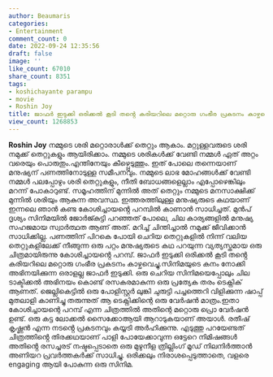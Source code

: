 ```yaml
---
author: Beaumaris
categories:
- Entertainment
comment_count: 0
date: 2022-09-24 12:35:56
draft: false
image: ''
like_count: 67010
share_count: 8351
tags:
- koshichayante parampu
- movie
- Roshin Joy
title: ജാഫർ ഇടുക്കി ഒരിക്കൽ കൂടി തൻ്റെ കരിയറിലെ മറ്റൊരു ഗംഭീര പ്രകടനം കാഴ്ചവെച്ചു
view_count: 1268853
---
```


**Roshin Joy** നമ്മുടെ ശരി മറ്റൊരാൾക്ക് തെറ്റും ആകാം. മറ്റുള്ളവരുടെ ശരി നമുക്ക് തെറ്റുകളും ആയിരിക്കാം. നമ്മുടെ ശരികൾക്ക് വേണ്ടി നമ്മൾ ഏത് അറ്റം വരെയും പൊരുതും.എന്തിനേയും കീഴ്പ്പെടുത്തും. ഇത് പോലെ തന്നെയാണ് മനുഷ്യന് പണത്തിനോടുള്ള സമീപനവും. നമ്മുടെ ലാഭ മോഹങ്ങൾക്ക് വേണ്ടി നമ്മൾ പലപ്പോഴും ശരി തെറ്റുകളും, നീതി ബോധങ്ങളെല്ലാം എപ്പോഴെങ്കിലും മറന്ന് പോകാറുണ്ട്. സമൂഹത്തിന് മുന്നിൽ അത് തെറ്റും നമ്മുടെ മനസാക്ഷിക്ക് മുന്നിൽ ശരിയും ആകുന്ന അവസ്ഥ. ഇത്തരത്തിലുള്ള മനുഷ്യരുടെ കഥയാണ് ഇന്നലെ ഞാൻ കണ്ട കോശിച്ചായൻ്റെ പറമ്പിൽ കാണാൻ സാധിച്ചത്. മുൻപ് ദൃശ്യം സിനിമയിൽ ജോർജ്കുട്ടി പറഞ്ഞത് പോലെ, ചില കാര്യങ്ങളിൽ മനുഷ്യ സഹജമായ സ്വാർത്ഥത ആണ് അത്. മറിച്ച് ചിന്തിച്ചാൽ നമുക്ക് ജീവിക്കാൻ സാധിക്കില്ല. പണത്തിന് പിറകെ പോയി ചെറിയ തെറ്റുകളിൽ നിന്ന് വലിയ തെറ്റുകളിലേക്ക് നീങ്ങുന്ന ഒരു പറ്റം മനുഷ്യരുടെ കഥ പറയുന്ന വ്യത്യസ്തമായ ഒരു ചിത്രമായിരുന്നു കോശിച്ചായൻ്റെ പറമ്പ്. ജാഫർ ഇടുക്കി ഒരിക്കൽ കൂടി തൻ്റെ കരിയറിലെ മറ്റൊരു ഗംഭീര പ്രകടനം കാഴ്ചവെച്ചു.സിനിമയുടെ കനം നോക്കി അഭിനയിക്കുന്ന ഒരാളല്ല ജാഫർ ഇടുക്കി. ഒരു ചെറിയ സിനിമയെപ്പോലും ചില ടാക്ടിക്കൽ അഭിനയം കൊണ്ട് രസകരമാകുന്ന ഒരു പ്രത്യേക തരം ടെക്നിക് ആണത്. ജെല്ലികെട്ടിൽ ഒരു പോളിസ്റ്റർ ലുങ്കി ചുരുട്ടി പച്ചത്തെറി വിളിക്കുന്ന ഷാപ്പ് മുതലാളി കാണിച്ചു തരുന്നുത് ആ ടെക്നിക്കിന്റെ ഒരു വേർഷൻ മാത്രം.ഇതാ കോശിച്ചായന്റെ പറമ്പ് എന്ന ചിത്രത്തിൽ അതിന്റെ മറ്റൊരു പ്രൊ വേർഷൻ ഉണ്ട്. ഒരു കട്ട ലോക്കൽ സൈക്കോആയി ആറാടുകയാണ് അയാൾ. രതീഷ് കൃഷ്ണൻ എന്ന നടൻ്റെ പ്രകടനവും കയ്യടി അർഹിക്കുന്നു. എടുത്തു പറയേണ്ടത് ചിത്രത്തിൻ്റെ തിരക്കഥയാണ് പാളി പോയേക്കാവുന്ന ഒട്ടേറെ നിമിഷങ്ങൾ അതിൻ്റെ രസച്ചരട് നഷ്ടപ്പെടാതെ ഒരു മുഴുനീള ത്രില്ലിംഗ് മൂഡ് നിലനിർത്താൻ അണിയറ പ്രവർത്തകർക്ക് സാധിച്ചു. ഒരിക്കലും നിരാശപ്പെടുത്താതെ, വളരെ engaging ആയി പോകുന്ന ഒരു സിനിമ.